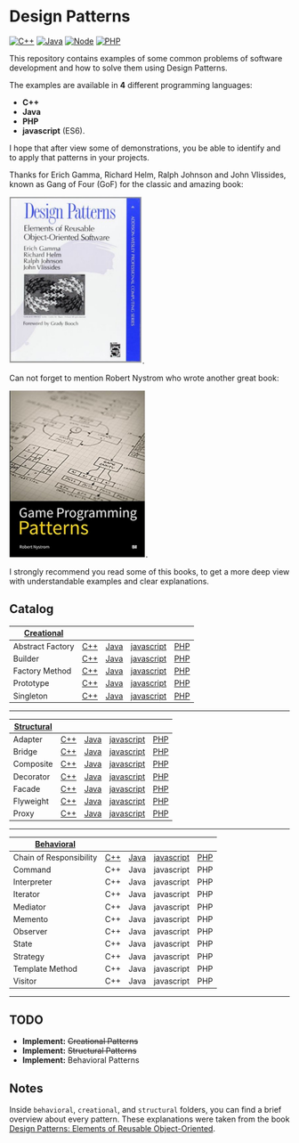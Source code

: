 # Design Patterns

[![C++](https://img.shields.io/badge/C++-11-blue.svg)](https://isocpp.org/wiki/faq/cpp11)
[![Java](https://img.shields.io/badge/Java-8-red.svg)](https://www.oracle.com/java/)
[![Node](https://img.shields.io/badge/Nodejs-11-yellow.svg)](https://nodejs.org/en/)
[![PHP](https://img.shields.io/badge/PHP-7-purple.svg)](https://www.php.net/)

This repository contains examples of some common problems of software development and how to solve them using Design Patterns.

The examples are available in **4** different programming languages:
- **C++**
- **Java**
- **PHP**
- **javascript** (ES6).

I hope that after view some of demonstrations, you be able to identify and to apply that patterns in your projects.

Thanks for Erich Gamma, Richard Helm, Ralph Johnson and John Vlissides, known as Gang of Four (GoF) for the classic and amazing book:

[![Design Patterns: Elements of Reusable Object-Oriented Software](/.github/design_patterns_elements_of_object-oriented_software.jpg)](https://www.amazon.com/Design-Patterns-Elements-Reusable-Object-Oriented/dp/0201633612).

Can not forget to mention Robert Nystrom who wrote another great book:

[![Design Patterns: Elements of Reusable Object-Oriented Software](/.github/game_programming_patterns.jpg)](https://www.amazon.com/Game-Programming-Patterns-Robert-Nystrom/dp/0990582906).

I strongly recommend you read some of this books, to get a more deep view with understandable examples and clear explanations.

## Catalog

| [Creational](/creational/) |               |               |               |               |
| -------------------------- | ------------- | ------------- | ------------- | ------------- |
| Abstract Factory           | [C++](/creational/C++/AbstractFactory.cpp)  | [Java](/creational/Java/AbstractFactory.java) | [javascript](/creational/javascript/AbstractFactory.js) | [PHP](/creational/PHP/AbstractFactory.php) |
| Builder                    | [C++](/creational/C++/Builder.cpp)  | [Java](/creational/Java/Builder.java) | [javascript](/creational/javascript/Builder.js) | [PHP](/creational/PHP/Builder.php) |
| Factory Method             | [C++](/creational/C++/FactoryMethod.cpp)  | [Java](/creational/Java/FactoryMethod.java) | [javascript](/creational/javascript/FactoryMethod.js) | [PHP](/creational/PHP/FactoryMethod.php) |
| Prototype                  | [C++](/creational/C++/Prototype.cpp)  | [Java](/creational/Java/Prototype.java) | [javascript](/creational/javascript/Prototype.js) | [PHP](/creational/PHP/Prototype.php) |
| Singleton                  | [C++](/creational/C++/Singleton.cpp)  | [Java](/creational/Java/Singleton.java) | [javascript](/creational/javascript/Singleton.js) | [PHP](/creational/PHP/Singleton.php) |

---

| [Structural](/structural/) |               |               |               |               |
| -------------------------- | ------------- | ------------- | ------------- | ------------- |
| Adapter                    | [C++](/structural/C++/Adapter.cpp)   | [Java](/structural/Java/Adapter.java) | [javascript](/structural/javascript/Adapter.js) | [PHP](/structural/PHP/Adapter.php) |
| Bridge                     | [C++](/structural/C++/Bridge.cpp)    | [Java](/structural/Java/Bridge.java) | [javascript](/structural/javascript/Bridge.js) | [PHP](/structural/PHP/Bridge.php) |
| Composite                  | [C++](/structural/C++/Composite.cpp) | [Java](/structural/Java/Composite.java) | [javascript](/structural/javascript/Composite.js) | [PHP](/structural/PHP/Composite.php) |
| Decorator                  | [C++](/structural/C++/Decorator.cpp) | [Java](/structural/Java/Decorator.java) | [javascript](/structural/javascript/Decorator.js) | [PHP](/structural/PHP/Decorator.php) |
| Facade                     | [C++](/structural/C++/Facade.cpp)    | [Java](/structural/Java/Facade.java) | [javascript](/structural/javascript/Facade.js) | [PHP](/structural/PHP/Facade.php) |
| Flyweight                  | [C++](/structural/C++/Flyweight.cpp) | [Java](/structural/Java/Flyweight.java) | [javascript](/structural/javascript/Flyweight.js) | [PHP](/structural/PHP/Flyweight.php) |
| Proxy                      | [C++](/structural/C++/Proxy.cpp)     | [Java](/structural/Java/Proxy.java) | [javascript](/structural/javascript/Proxy.js) | [PHP](/structural/PHP/Proxy.php) |

---

| [Behavioral](/behavioral/) |               |               |               |               |
| -------------------------- | ------------- | ------------- | ------------- | ------------- |
| Chain of Responsibility    | [C++](/behavioral/C++/ChainOfResponsibility.cpp) | [Java](/behavioral/Java/ChainOfResponsibility.java) | [javascript](/behavioral/javascript/ChainOfResponsibility.js) | [PHP](/behavioral/PHP/ChainOfResponsibility.php) |
| Command                    | C++           | Java          | javascript    | PHP           |
| Interpreter                | C++           | Java          | javascript    | PHP           |
| Iterator                   | C++           | Java          | javascript    | PHP           |
| Mediator                   | C++           | Java          | javascript    | PHP           |
| Memento                    | C++           | Java          | javascript    | PHP           |
| Observer                   | C++           | Java          | javascript    | PHP           |
| State                      | C++           | Java          | javascript    | PHP           |
| Strategy                   | C++           | Java          | javascript    | PHP           |
| Template Method            | C++           | Java          | javascript    | PHP           |
| Visitor                    | C++           | Java          | javascript    | PHP           |

---

## TODO
* **Implement:** ~~Creational Patterns~~
* **Implement:** ~~Structural Patterns~~
* **Implement:** Behavioral Patterns

## Notes
Inside `behavioral`, `creational`, and `structural` folders, you can find a brief overview about every pattern. These explanations were taken from the book [Design Patterns: Elements of Reusable Object-Oriented](https://www.amazon.com/Design-Patterns-Elements-Reusable-Object-Oriented/dp/0201633612).
